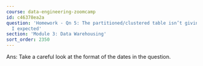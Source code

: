 ```yaml
---
course: data-engineering-zoomcamp
id: c46378ea2a
question: 'Homework - Qn 5: The partitioned/clustered table isn’t giving me the prediction
  I expected'
section: 'Module 3: Data Warehousing'
sort_order: 2350
---
```


Ans: Take a careful look at the format of the dates in the question.

